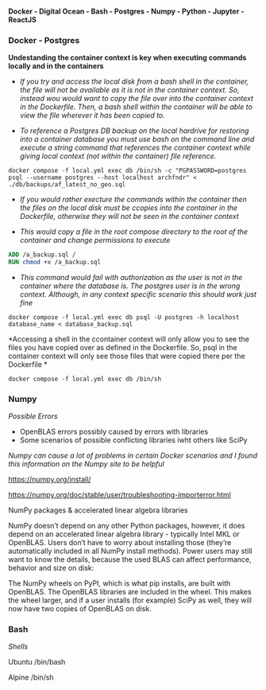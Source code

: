 #### Docker - Digital Ocean - Bash - Postgres - Numpy - Python - Jupyter - ReactJS ####

### Docker - Postgres
**Undestanding the container context is key when executing commands locally and in the containers**

* *If you try and access the local disk from a bash shell in the container, the file will not be available as it is not in the container context. So, instead wou would want to copy the file over into the container context in the Dockerfile. Then, a bash shell within the container will be able to view the file wherever it has been copied to.*

* *To reference a Postgres DB backup on the local hardrive for restoring into a container database you must use bash on the command line and execute a string command that references the container context while giving local context (not within the container) file reference.*


``` *.\sh-session
docker compose -f local.yml exec db /bin/sh -c "PGPASSWORD=postgres psql --username postgres --host localhost archfndr" < ./db/backups/af_latest_no_geo.sql
```
* *If you would rather execture the commands within the container then the files on the local disk must be ccopies into the container in the Dockerfile, otherwise they will not be seen in the container context*

* *This would copy a file in the root compose directory to the root of the container and change permissions to execute*

```Dockerfile
ADD /a_backup.sql /
RUN chmod +x /a_backup.sql

```


* *This command would fail with authorization as the user is not in the container where the database is. The postgres user is in the wrong context. Although, in any context specific scenario this should work just fine*
``` *.\sh-session
docker compose -f local.yml exec db psql -U postgres -h localhost database_name < database_backup.sql
```

*Accessing a shell in the ccontainer context will only allow you to see the files you have copied over as defined in the Dockerfile. So, psql in the container context will only see those files that were copied there per the Dockerfile *
``` *.\sh-session
docker compose -f local.yml exec db /bin/sh
```

### Numpy ###

*Possible Errors*
- OpenBLAS errors possibly caused by errors with libraries
- Some scenarios of possible conflicting libraries iwht others like SciPy 

*Numpy can cause a lot of problems in certain Docker scenarios and I found this information on the Numpy site to be helpful*

https://numpy.org/install/

https://numpy.org/doc/stable/user/troubleshooting-importerror.html

NumPy packages & accelerated linear algebra libraries

NumPy doesn’t depend on any other Python packages, however, it does depend on an accelerated linear algebra library - typically Intel MKL or OpenBLAS. Users don’t have to worry about installing those (they’re automatically included in all NumPy install methods). Power users may still want to know the details, because the used BLAS can affect performance, behavior and size on disk:


The NumPy wheels on PyPI, which is what pip installs, are built with OpenBLAS. The OpenBLAS libraries are included in the wheel. This makes the wheel larger, and if a user installs (for example) SciPy as well, they will now have two copies of OpenBLAS on disk.

### Bash ###
*Shells*

Ubuntu /bin/bash

Alpine /bin/sh
